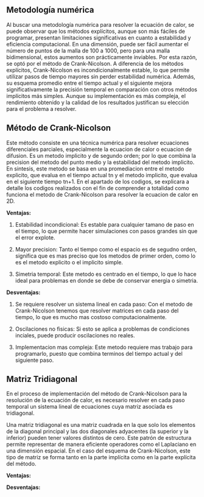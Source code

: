 ## Metodología numérica 

Al buscar una metodología numérica para resolver la ecuación de calor, se puede observar que los métodos explícitos, aunque son más fáciles de programar, presentan limitaciones significativas  en cuanto a estabilidad y eficiencia computacional. En una dimensión, puede ser fácil aumentar el número de puntos de la malla de 100 a 1000, pero para una malla bidimensional, estos aumentos son prácticamente inviables.  Por esta razón, se optó por el método de Crank-Nicolson. A diferencia de los métodos explícitos, Crank-Nicolson es incondicionalmente estable, lo que permite utilizar pasos de tiempo mayores sin perder estabilidad numérica. Además, su esquema promedio entre el tiempo actual y el siguiente mejora significativamente la precisión temporal en comparación con otros métodos implícitos más simples. Aunque su implementación es más compleja, el rendimiento obtenido y la calidad de los resultados justifican su elección para el problema a resolver.

## Método de Crank-Nicolson

Este método consiste en una técnica numérica para resolver ecuaciones diferenciales parciales, especialmente la ecuacion de calor o ecuacion de difusion. Es un metodo implicito y de segundo orden; por lo que combina la precision del metodo del punto medio y la estabilidad del metodo implicito. 
En sintesis, este metodo se basa en una promediacion entre el metodo explicito, que evalua  en el tiempo actual tn y el metodo implicito, que evalua en el siguiente tiempo tn+1. 
En el apartado de los codigos, se explicara a detalle los codigos realizados con el fin de comprender a totalidad como funciona el metodo de Crank-Nicolson para resolver la ecuacion de calor en 2D. 

**Ventajas:**

1) Estabilidad incondicional: Es estable para cualquier tamano de paso en el tiempo, lo que permite hacer simulaciones con pasos grandes sin que el error explote. 

2) Mayor precision: Tanto el tiempo como el espacio es de segudno orden, significa que es mas preciso que los metodos de primer orden, como lo es el metodo explicito o el implicito simple. 

3) Simetria temporal: Este metodo es centrado en el tiempo, lo que lo hace ideal para problemas en donde se debe de conservar energia o simetria. 

**Desventajas:**

1) Se requiere resolver un sistema lineal en cada paso: Con el metodo de Crank-Nicolson tenemos que resolver matrices en cada paso del tiempo, lo que es mucho mas costoso computacionalmente. 

2) Oscilaciones no fisicas: Si esto se aplica a problemas de condiciones inciales, puede producir oscilaciones no reales.

3) Implementacion mas compleja: Este metodo requiere mas trabajo para programarlo, puesto que combina terminos del tiempo actual y del siguiente paso.

 ## Matriz Tridiagonal
 En el proceso de implementación del método de Crank-Nicolson para la resolución de la ecuación de calor, es necesario resolver en cada paso temporal un sistema lineal de ecuaciones cuya matriz asociada es tridiagonal. 

 Una matriz tridiagonal es una matriz cuadrada en la que solo los elementos de la diagonal principal y las dos diagonales adyacentes (la superior y la inferior) pueden tener valores distintos de cero. Este patrón de estructura permite representar de manera eficiente operadores como el Laplaciano en una dimensión espacial. En el caso del esquema de Crank-Nicolson, este tipo de matriz se forma tanto en la parte implícita como en la parte explícita del método.

 **Ventajas:**

 **Desventajas:**
